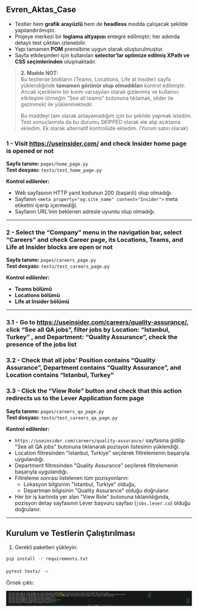## Evren_Aktas_Case


- Testler hem **grafik arayüzlü** hem de **headless** modda çalışacak şekilde yapılandırılmıştır.
- Projeye merkezi bir **loglama altyapısı** entegre edilmiştir; her adımda detaylı test çıktıları izlenebilir.
- Yapı tamamen **POM** prensibine uygun olarak oluşturulmuştur.
- Sayfa etkileşimleri için kullanılan **selector’lar optimize edilmiş XPath ve CSS seçimlerinden** oluşmaktadır.

> **2. Madde NOT:**  
> Bu testlerde blokların (Teams, Locations, Life at Insider) sayfa yüklendiğinde **tamamen görünür olup olmadıkları** kontrol edilmiştir.  
> Ancak içeriklerin bir kısmı varsayılan olarak gizlenmiş ve kullanıcı etkileşimi (örneğin "See all teams" butonuna tıklamak, slider ile gezinmek) ile yüklenmektedir.  
> 
> Bu maddeyi tam olarak anlayamadığım için bu şekilde yapmak istedim. Test sonuçlarında da bu durumu SKIPPED olarak ele alıp açıklama ekledim. 
> Ek olarak alternatif kontrolüde ekledim. (Yorum satırı olarak)


### 1 - Visit https://useinsider.com/ and check Insider home page is opened or not  
**Sayfa tanımı:** `pages/home_page.py`  
**Test dosyası:** `tests/test_home_page.py`  

**Kontrol edilenler:**
- Web sayfasının HTTP yanıt kodunun 200 (başarılı) olup olmadığı.
- Sayfanın `<meta property="og:site_name" content="Insider">` meta etiketini içerip içermediği.
- Sayfanın URL’inin beklenen adresle uyumlu olup olmadığı.

---

### 2 - Select the “Company” menu in the navigation bar, select “Careers” and check Career page, its Locations, Teams, and Life at Insider blocks are open or not  
**Sayfa tanımı:** `pages/careers_page.py`  
**Test dosyası:** `tests/test_careers_page.py`  

**Kontrol edilenler:**
- **Teams bölümü** 
- **Locations bölümü** 
- **Life at Insider bölümü** 

---

### 3.1 - Go to https://useinsider.com/careers/quality-assurance/, click “See all QA jobs”, filter jobs by Location: “Istanbul, Turkey” , and Department: “Quality Assurance”, check the presence of the jobs list  
### 3.2 - Check that all jobs’ Position contains “Quality Assurance”, Department contains “Quality Assurance”, and Location contains “Istanbul, Turkey”  
### 3.3 - Click the “View Role” button and check that this action redirects us to the Lever Application form page  
**Sayfa tanımı:** `pages/careers_qa_page.py`  
**Test dosyası:** `tests/test_careers_qa_page.py`  

**Kontrol edilenler:**
- `https://useinsider.com/careers/quality-assurance/` sayfasına gidilip "See all QA jobs" butonuna tıklanarak pozisyon listesinin yüklendiği.
- Location filtresinden "Istanbul, Turkiye" seçilerek filtrelemenin başarıyla uygulandığı.
- Department filtresinden "Quality Assurance" seçilerek filtrelemenin başarıyla uygulandığı.
- Filtreleme sonrası listelenen tüm pozisyonların:  
    - Lokasyon bilgisinin "Istanbul, Turkiye" olduğu,  
    - Departman bilgisinin "Quality Assurance" olduğu doğrulanır.
- Her bir iş kartında yer alan "View Role" butonuna tıklanıldığında, pozisyon detay sayfasının Lever başvuru sayfası (`jobs.lever.co`) olduğu doğrulanır.


---


## Kurulum ve Testlerin Çalıştırılması

1. Gerekli paketleri yükleyin:
```bash
pip install -r requirements.txt

pytest tests/ -v
```

Örnek çıktı:


![example_result](example_result.png)